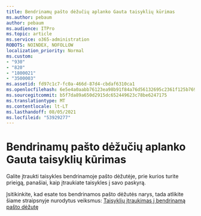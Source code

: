 ```yaml
---
title: Bendrinamų pašto dėžučių aplanko Gauta taisyklių kūrimas
ms.author: pebaum
author: pebaum
ms.audience: ITPro
ms.topic: article
ms.service: o365-administration
ROBOTS: NOINDEX, NOFOLLOW
localization_priority: Normal
ms.custom:
- "930"
- "820"
- "1800021"
- "3500003"
ms.assetid: fd97c1c7-fc0a-466d-87d4-cbdaf6310ca1
ms.openlocfilehash: 6e5e4a0aabb76123ea98b91f84a76d56132695c2361f125b769a6f7fff7bdbaa
ms.sourcegitcommit: b5f7da89a650d2915dc652449623c78be6247175
ms.translationtype: MT
ms.contentlocale: lt-LT
ms.lasthandoff: 08/05/2021
ms.locfileid: "53929277"
---
```

# <a name="creating-inbox-rules-for-shared-mailboxes"></a>Bendrinamų pašto dėžučių aplanko Gauta taisyklių kūrimas

Galite įtraukti taisykles bendrinamoje pašto dėžutėje, prie kurios turite prieigą, panašiai, kaip įtraukiate taisykles į savo paskyrą.
  
Įsitikinkite, kad esate tos bendrinamos pašto dėžutės narys, tada atlikite šiame straipsnyje nurodytus veiksmus: [Taisyklių įtraukimas į bendrinamą pašto dėžutę](https://support.office.com/article/b0963400-2a51-4c64-afc7-b816d737d164)
  